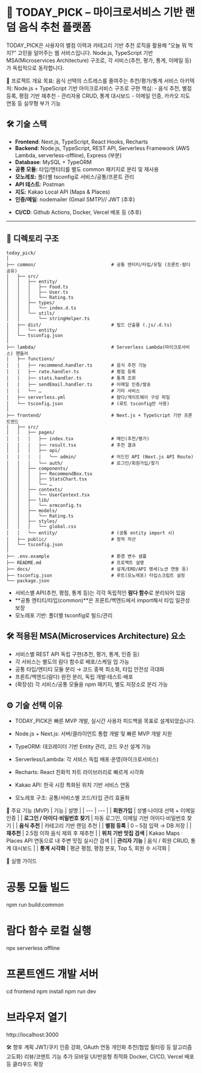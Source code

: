 # 🍱 TODAY_PICK – 마이크로서비스 기반 랜덤 음식 추천 플랫폼

TODAY_PICK은 사용자의 별점 이력과 카테고리 기반 추천 로직을 활용해 “오늘 뭐 먹지?” 고민을 덜어주는 웹 서비스입니다.
Node.js, TypeScript 기반 MSA(Microservices Architecture) 구조로,
각 서비스(추천, 평가, 통계, 이메일 등)가 독립적으로 동작합니다.

🚩 프로젝트 개요
목표: 음식 선택의 스트레스를 줄여주는 추천/평가/통계 서비스
아키텍처: Node.js + TypeScript 기반 마이크로서비스 구조로 구현
핵심:
    - 음식 추천, 별점 등록, 평점 기반 재추천
    - 관리자용 CRUD, 통계 대시보드
    - 이메일 인증, 카카오 지도 연동 등 실무형 부가 기능

## 🛠️ 기술 스택

- **Frontend**: Next.js, TypeScript, React Hooks, Recharts
- **Backend**: Node.js, TypeScript, REST API, Serverless Framework (AWS Lambda, serverless-offline), Express (부분)
- **Database**: MySQL + TypeORM
- **공통 모듈:** 타입/엔티티를 별도 common 패키지로 분리 및 재사용
- **모노레포:** 폴더별 tsconfig로 서비스/공통/프론트 관리
- **API 테스트**: Postman
- **지도**: Kakao Local API (Maps & Places)
- **인증/메일**: nodemailer (Gmail SMTP)//   JWT (추후)

+ **CI/CD**: Github Actions, Docker, Vercel 배포 등 (추후)

---

## 📂 디렉토리 구조
```text
today_pick/
│
├── common/                            # 공통 엔티티/타입/유틸 (프론트·람다 공유)
│   ├── src/
│   │   ├── entity/
│   │   │   ├── Food.ts
│   │   │   ├── User.ts
│   │   │   └── Rating.ts
│   │   ├── types/
│   │   │   └── index.d.ts
│   │   └── utils/
│   │       └── stringHelper.ts
│   ├── dist/                          # 빌드 산출물 (.js/.d.ts)
│   │   └── entity/
│   └── tsconfig.json
│
├── lambda/                            # Serverless Lambda(마이크로서비스) 핸들러
│   ├── functions/
│   │   ├── recommend.handler.ts       # 음식 추천 기능
│   │   ├── rate.handler.ts            # 평점 등록
│   │   ├── stats.handler.ts           # 통계 조회
│   │   ├── sendEmail.handler.ts       # 이메일 인증/발송
│   │   └── …                          # 기타 서비스
│   ├── serverless.yml                 # 람다/게이트웨이 구성 파일
│   └── tsconfig.json                  # (루트 tsconfig만 사용)
│
├── frontend/                          # Next.js + TypeScript 기반 프론트엔드
│   ├── src/
│   │   ├── pages/
│   │   │   ├── index.tsx              # 메인(추천/평가)
│   │   │   ├── result.tsx             # 추천 결과
│   │   │   ├── api/
│   │   │   │   └── admin/             # 어드민 API (Next.js API Route)
│   │   │   └── auth/                  # 로그인/회원가입/찾기
│   │   ├── components/
│   │   │   ├── RecommendBox.tsx
│   │   │   ├── StatsChart.tsx
│   │   │   └── …
│   │   ├── contexts/
│   │   │   └── UserContext.tsx
│   │   ├── lib/
│   │   │   └── ormconfig.ts
│   │   ├── models/
│   │   │   └── Rating.ts
│   │   ├── styles/
│   │   │   └── global.css
│   │   └── entity/                    # (공통 entity import 시)
│   ├── public/                        # 정적 자산
│   └── tsconfig.json
│
├── .env.example                       # 환경 변수 샘플
├── README.md                          # 프로젝트 설명
├── docs/                              # 설계/ERD/API 명세(노션 연동 등)
├── tsconfig.json                      # 루트(모노레포) 타입스크립트 설정
└── package.json
```


- 서비스별 API(추천, 평점, 통계 등)는 각각 독립적인 **람다 함수**로 분리되어 있음  
- **공통 엔티티/타입(common)**은 프론트/백엔드에서 import해서 타입 일관성 보장
- 모노레포 기반: 폴더별 tsconfig로 빌드/관리


## 🛠️ 적용된 **MSA(Microservices Architecture) 요소**

- 서비스별 REST API 독립 구현(추천, 평가, 통계, 인증 등)
- 각 서비스는 별도의 람다 함수로 배포/스케일 업 가능
- 공통 타입/엔티티 모듈 분리 → 코드 중복 최소화, 타입 안전성 극대화
- 프론트/백엔드(람다) 완전 분리, 독립 개발·테스트·배포
- (확장성) 각 서비스/공통 모듈을 npm 패키지, 별도 저장소로 분리 가능


 ## ⚙️ 기술 선택 이유
-  TODAY_PICK은 빠른 MVP 개발, 실시간 사용자 피드백을 목표로 설계되었습니다.

-  Node.js + Next.js: 서버/클라이언트 통합 개발 및 빠른 MVP 개발 지원
-  TypeORM: 데코레이터 기반 Entity 관리, 코드 우선 설계 가능
-  Serverless/Lambda: 각 서비스 독립 배포·운영(마이크로서비스)
-  Recharts: React 친화적 차트 라이브러리로 빠르게 시각화
-  Kakao API: 한국 시장 특화된 위치 기반 서비스 연동
-  모노레포 구조: 공통/서비스별 코드/타입 관리 효율화

🔁 주요 기능 (MVP)
| 기능 | 설명 |
| --- | --- |
| **회원가입** | 성별·나이대 선택&nbsp;+&nbsp;이메일 인증 |
| **로그인 / 아이디·비밀번호 찾기** | 자동 로그인, 이메일 기반 아이디·비밀번호 찾기 |
| **음식 추천** | 카테고리 기반 랜덤 추천 |
| **별점 등록** | 0&nbsp;–&nbsp;5점 입력 → DB 저장 |
| **재추천** | 2.5점 이하 음식 제외 후 재추천 |
| **위치 기반 맛집 검색** | Kakao Maps · Places API 연동으로 내 주변 맛집 실시간 검색 |
| **관리자 기능** | 음식 / 회원 CRUD, 통계 대시보드 |
| **통계 시각화** | 평균 평점, 평점 분포, Top 5, 회원 수 시각화 |

🎯 실행 가이드

# 공통 모듈 빌드
npm run build:common

# 람다 함수 로컬 실행
npx serverless offline

# 프론트엔드 개발 서버
cd frontend
npm install
npm run dev

# 브라우저 열기
http://localhost:3000

🛠️ 향후 계획
    JWT/쿠키 인증 강화, OAuth 연동
    개인화 추천(협업 필터링 등 알고리즘 고도화)
    리뷰/코멘트 기능 추가
    모바일 UI/반응형 최적화
    Docker, CI/CD, Vercel 배포 등 클라우드 확장

